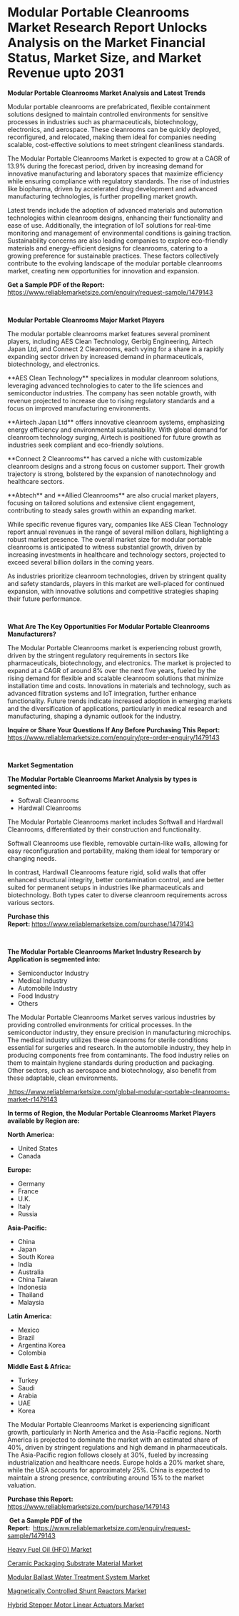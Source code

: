 <p><h1>Modular Portable Cleanrooms Market Research Report Unlocks Analysis on the Market Financial Status, Market Size, and Market Revenue upto 2031</h1></p><p><strong>Modular Portable Cleanrooms Market Analysis and Latest Trends</strong></p>
<p><p>Modular portable cleanrooms are prefabricated, flexible containment solutions designed to maintain controlled environments for sensitive processes in industries such as pharmaceuticals, biotechnology, electronics, and aerospace. These cleanrooms can be quickly deployed, reconfigured, and relocated, making them ideal for companies needing scalable, cost-effective solutions to meet stringent cleanliness standards.</p><p>The Modular Portable Cleanrooms Market is expected to grow at a CAGR of 13.9% during the forecast period, driven by increasing demand for innovative manufacturing and laboratory spaces that maximize efficiency while ensuring compliance with regulatory standards. The rise of industries like biopharma, driven by accelerated drug development and advanced manufacturing technologies, is further propelling market growth. </p><p>Latest trends include the adoption of advanced materials and automation technologies within cleanroom designs, enhancing their functionality and ease of use. Additionally, the integration of IoT solutions for real-time monitoring and management of environmental conditions is gaining traction. Sustainability concerns are also leading companies to explore eco-friendly materials and energy-efficient designs for cleanrooms, catering to a growing preference for sustainable practices. These factors collectively contribute to the evolving landscape of the modular portable cleanrooms market, creating new opportunities for innovation and expansion.</p></p>
<p><strong>Get a Sample PDF of the Report:&nbsp;</strong> <a href="https://www.reliablemarketsize.com/enquiry/request-sample/1479143?utm_campaign=1133&utm_medium=2&utm_source=Github&utm_content=ia&utm_term=09122024&utm_id=modular-portable-cleanrooms">https://www.reliablemarketsize.com/enquiry/request-sample/1479143</a></p>
<p>&nbsp;</p>
<p><strong>Modular Portable Cleanrooms Major Market Players</strong></p>
<p><p>The modular portable cleanrooms market features several prominent players, including AES Clean Technology, Gerbig Engineering, Airtech Japan Ltd, and Connect 2 Cleanrooms, each vying for a share in a rapidly expanding sector driven by increased demand in pharmaceuticals, biotechnology, and electronics.</p><p>**AES Clean Technology** specializes in modular cleanroom solutions, leveraging advanced technologies to cater to the life sciences and semiconductor industries. The company has seen notable growth, with revenue projected to increase due to rising regulatory standards and a focus on improved manufacturing environments.</p><p>**Airtech Japan Ltd** offers innovative cleanroom systems, emphasizing energy efficiency and environmental sustainability. With global demand for cleanroom technology surging, Airtech is positioned for future growth as industries seek compliant and eco-friendly solutions.</p><p>**Connect 2 Cleanrooms** has carved a niche with customizable cleanroom designs and a strong focus on customer support. Their growth trajectory is strong, bolstered by the expansion of nanotechnology and healthcare sectors.</p><p>**Abtech** and **Allied Cleanrooms** are also crucial market players, focusing on tailored solutions and extensive client engagement, contributing to steady sales growth within an expanding market.</p><p>While specific revenue figures vary, companies like AES Clean Technology report annual revenues in the range of several million dollars, highlighting a robust market presence. The overall market size for modular portable cleanrooms is anticipated to witness substantial growth, driven by increasing investments in healthcare and technology sectors, projected to exceed several billion dollars in the coming years.</p><p>As industries prioritize cleanroom technologies, driven by stringent quality and safety standards, players in this market are well-placed for continued expansion, with innovative solutions and competitive strategies shaping their future performance.</p></p>
<p>&nbsp;</p>
<p><strong>What Are The Key Opportunities For Modular Portable Cleanrooms Manufacturers?</strong></p>
<p><p>The Modular Portable Cleanrooms market is experiencing robust growth, driven by the stringent regulatory requirements in sectors like pharmaceuticals, biotechnology, and electronics. The market is projected to expand at a CAGR of around 8% over the next five years, fueled by the rising demand for flexible and scalable cleanroom solutions that minimize installation time and costs. Innovations in materials and technology, such as advanced filtration systems and IoT integration, further enhance functionality. Future trends indicate increased adoption in emerging markets and the diversification of applications, particularly in medical research and manufacturing, shaping a dynamic outlook for the industry.</p></p>
<p><strong>Inquire or Share Your Questions If Any Before Purchasing This Report:</strong> <a href="https://www.reliablemarketsize.com/enquiry/pre-order-enquiry/1479143?utm_campaign=1133&utm_medium=2&utm_source=Github&utm_content=ia&utm_term=09122024&utm_id=modular-portable-cleanrooms">https://www.reliablemarketsize.com/enquiry/pre-order-enquiry/1479143</a></p>
<p>&nbsp;</p>
<p><strong>Market Segmentation</strong></p>
<p><strong>The Modular Portable Cleanrooms Market Analysis by types is segmented into:</strong></p>
<p><ul><li>Softwall Cleanrooms</li><li>Hardwall Cleanrooms</li></ul></p>
<p><p>The Modular Portable Cleanrooms market includes Softwall and Hardwall Cleanrooms, differentiated by their construction and functionality. </p><p>Softwall Cleanrooms use flexible, removable curtain-like walls, allowing for easy reconfiguration and portability, making them ideal for temporary or changing needs. </p><p>In contrast, Hardwall Cleanrooms feature rigid, solid walls that offer enhanced structural integrity, better contamination control, and are better suited for permanent setups in industries like pharmaceuticals and biotechnology. Both types cater to diverse cleanroom requirements across various sectors.</p></p>
<p><strong>Purchase this Report:&nbsp;</strong><a href="https://www.reliablemarketsize.com/purchase/1479143?utm_campaign=1133&utm_medium=2&utm_source=Github&utm_content=ia&utm_term=09122024&utm_id=modular-portable-cleanrooms">https://www.reliablemarketsize.com/purchase/1479143</a></p>
<p>&nbsp;</p>
<p><strong>The Modular Portable Cleanrooms Market Industry Research by Application is segmented into:</strong></p>
<p><ul><li>Semiconductor Industry</li><li>Medical Industry</li><li>Automobile Industry</li><li>Food Industry</li><li>Others</li></ul></p>
<p><p>The Modular Portable Cleanrooms Market serves various industries by providing controlled environments for critical processes. In the semiconductor industry, they ensure precision in manufacturing microchips. The medical industry utilizes these cleanrooms for sterile conditions essential for surgeries and research. In the automobile industry, they help in producing components free from contaminants. The food industry relies on them to maintain hygiene standards during production and packaging. Other sectors, such as aerospace and biotechnology, also benefit from these adaptable, clean environments.</p></p>
<p><a href="https://www.reliablemarketsize.com/global-modular-portable-cleanrooms-market-r1479143?utm_campaign=1133&utm_medium=2&utm_source=Github&utm_content=ia&utm_term=09122024&utm_id=modular-portable-cleanrooms">&nbsp;https://www.reliablemarketsize.com/global-modular-portable-cleanrooms-market-r1479143</a></p>
<p><strong>In terms of Region, the Modular Portable Cleanrooms Market Players available by Region are:</strong></p>
<p>
    <p> <strong> North America: </strong>
        <ul>
            <li>United States</li>
            <li>Canada</li>
        </ul>
        </p> 
    <p> <strong> Europe: </strong>
        <ul>
            <li>Germany</li>
            <li>France</li>
            <li>U.K.</li>
            <li>Italy</li>
            <li>Russia</li>
        </ul>
        </p> 
    <p> <strong> Asia-Pacific: </strong>
        <ul>
            <li>China</li>
            <li>Japan</li>
            <li>South Korea</li>
            <li>India</li>
            <li>Australia</li>
            <li>China Taiwan</li>
            <li>Indonesia</li>
            <li>Thailand</li>
            <li>Malaysia</li>
        </ul>
        </p> 
    <p> <strong> Latin America: </strong>
        <ul>
            <li>Mexico</li>
            <li>Brazil</li>
            <li>Argentina Korea</li>
            <li>Colombia</li>
        </ul>
        </p> 
    <p> <strong> Middle East & Africa: </strong>
        <ul>
            <li>Turkey</li>
            <li>Saudi</li>
            <li>Arabia</li>
            <li>UAE</li>
            <li>Korea</li>
        </ul>
    </p>
    </p>
<p><p>The Modular Portable Cleanrooms Market is experiencing significant growth, particularly in North America and the Asia-Pacific regions. North America is projected to dominate the market with an estimated share of 40%, driven by stringent regulations and high demand in pharmaceuticals. The Asia-Pacific region follows closely at 30%, fueled by increasing industrialization and healthcare needs. Europe holds a 20% market share, while the USA accounts for approximately 25%. China is expected to maintain a strong presence, contributing around 15% to the market valuation.</p></p>
<p><strong>Purchase this Report: </strong><a href="https://www.reliablemarketsize.com/purchase/1479143?utm_campaign=1133&utm_medium=2&utm_source=Github&utm_content=ia&utm_term=09122024&utm_id=modular-portable-cleanrooms">https://www.reliablemarketsize.com/purchase/1479143</a></p>
<p>&nbsp;<strong>Get a Sample PDF of the Report:&nbsp;&nbsp;</strong><a href="https://www.reliablemarketsize.com/enquiry/request-sample/1479143?utm_campaign=1133&utm_medium=2&utm_source=Github&utm_content=ia&utm_term=09122024&utm_id=modular-portable-cleanrooms">https://www.reliablemarketsize.com/enquiry/request-sample/1479143</a></p>
<p><strong></strong></p>
<p><p><a href="https://www.linkedin.com/pulse/heavy-fuel-oil-hfo-market-report-product-type-end-use-application-hj1af?utm_campaign=1133&utm_medium=2&utm_source=Github&utm_content=ia&utm_term=09122024&utm_id=modular-portable-cleanrooms">Heavy Fuel Oil (HFO) Market</a></p><p><a href="https://www.linkedin.com/pulse/projecting-growth-ceramic-packaging-substrate-material-market-q0cyf?utm_campaign=1133&utm_medium=2&utm_source=Github&utm_content=ia&utm_term=09122024&utm_id=modular-portable-cleanrooms">Ceramic Packaging Substrate Material Market</a></p><p><a href="https://www.linkedin.com/pulse/industry-strategies-opportunities-modular-ballast-water-treatment-0juif?utm_campaign=1133&utm_medium=2&utm_source=Github&utm_content=ia&utm_term=09122024&utm_id=modular-portable-cleanrooms">Modular Ballast Water Treatment System Market</a></p><p><a href="https://www.linkedin.com/pulse/futur-trend-quest-sl8ue?utm_campaign=1133&utm_medium=2&utm_source=Github&utm_content=ia&utm_term=09122024&utm_id=modular-portable-cleanrooms">Magnetically Controlled Shunt Reactors Market</a></p><p><a href="https://www.linkedin.com/pulse/in-depth-hybrid-stepper-motor-linear-actuators-market-analysis-2w75f?utm_campaign=1133&utm_medium=2&utm_source=Github&utm_content=ia&utm_term=09122024&utm_id=modular-portable-cleanrooms">Hybrid Stepper Motor Linear Actuators Market</a></p></p>